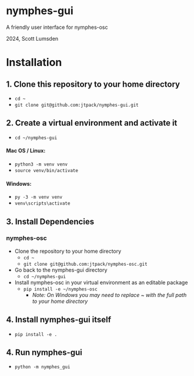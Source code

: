 # nymphes-gui
A friendly user interface for nymphes-osc

2024, Scott Lumsden

# Installation

## 1. Clone this repository to your home directory
- `cd ~`
- `git clone git@github.com:jtpack/nymphes-gui.git`

## 2. Create a virtual environment and activate it
- `cd ~/nymphes-gui`
#### Mac OS / Linux:
- `python3 -m venv venv`
- `source venv/bin/activate`
#### Windows:
- `py -3 -m venv venv`
- `venv\scripts\activate`

## 3. Install Dependencies

### nymphes-osc
- Clone the repository to your home directory
  - `cd ~`
  - `git clone git@github.com:jtpack/nymphes-osc.git`
- Go back to the nymphes-gui directory
  - `cd ~/nymphes-gui`
- Install nymphes-osc in your virtual environment as an editable package
  - `pip install -e ~/nymphes-osc`
    - _Note: On Windows you may need to replace ~ with the full path to your home directory_

## 4. Install nymphes-gui itself
  - `pip install -e .`

## 4. Run nymphes-gui
  - `python -m nymphes_gui`
